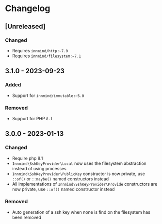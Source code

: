 # Changelog

## [Unreleased]

### Changed

- Requires `innmind/http:~7.0`
- Requires `innmind/filesystem:~7.1`

## 3.1.0 - 2023-09-23

### Added

- Support for `innmind/immutable:~5.0`

### Removed

- Support for PHP `8.1`

## 3.0.0 - 2023-01-13

### Changed

- Require php 8.1
- `Innmind\SshKeyProvider\Local` now uses the filesystem abstraction instead of using processes
- `Innmind\SshKeyProvider\PublicKey` constructor is now private, use `::of()` or `::maybe()` named constructors instead
- All implementations of `Innmind\SshKeyProvider\Provide` constructors are now private, use `::of()` named constructor instead

### Removed

- Auto generation of a ssh key when none is find on the filesystem has been removed
